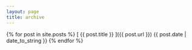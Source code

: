 ```yaml
---
layout: page
title: archive
---
```


{% for post in site.posts %}
    [ {{ post.title }} ]({{ post.url }}) {{ post.date | date_to_string }}
{% endfor %}
